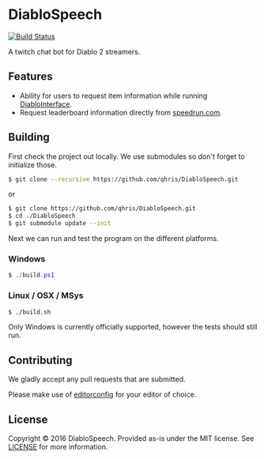 # DiabloSpeech

[![Build Status](https://travis-ci.org/qhris/DiabloSpeech.svg?branch=master)](https://travis-ci.org/qhris/DiabloSpeech)

A twitch chat bot for Diablo 2 streamers.

## Features

- Ability for users to request item information while running [DiabloInterface](https://github.com/Zutatensuppe/DiabloInterface/).
- Request leaderboard information directly from [speedrun.com](http://www.speedrun.com/d2lod).

## Building

First check the project out locally. We use submodules so don't forget to initialize those.
```bash
$ git clone --recursive https://github.com/qhris/DiabloSpeech.git
```
or
```bash
$ git clone https://github.com/qhris/DiabloSpeech.git
$ cd ./DiabloSpeech
$ git submodule update --init
```

Next we can run and test the program on the different platforms.

### Windows
```powershell
$ ./build.ps1
```

### Linux / OSX / MSys
```sh
$ ./build.sh
```

Only Windows is currently officially supported, however the tests should still run.

## Contributing

We gladly accept any pull requests that are submitted.

Please make use of [editorconfig](http://editorconfig.org/) for your editor of choice.

## License

Copyright © 2016 DiabloSpeech. Provided as-is under the MIT license. See [LICENSE](./LICENSE) for more information.
